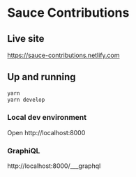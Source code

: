 # Sauce Contributions

## Live site
https://sauce-contributions.netlify.com

## Up and running

```sh
yarn
yarn develop
```

### Local dev environment
Open http://localhost:8000

### GraphiQL
http://localhost:8000/___graphql

